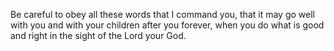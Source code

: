 Be careful to obey all these words that I command you, that it may go well with you and with your children after you forever, when you do what is good and right in the sight of the Lord your God.

